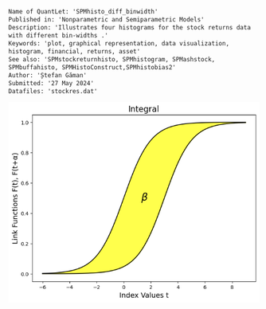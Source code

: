 ```
Name of QuantLet: 'SPMhisto_diff_binwidth'
Published in: 'Nonparametric and Semiparametric Models'
Description: 'Illustrates four histograms for the stock returns data with different bin-widths .'
Keywords: 'plot, graphical representation, data visualization, histogram, financial, returns, asset'
See also: 'SPMstockreturnhisto, SPMhistogram, SPMashstock, SPMbuffahisto, SPMHistoConstruct,SPMhistobias2'
Author: 'Ștefan Găman'
Submitted: '27 May 2024'
Datafiles: 'stockres.dat'
```
![Histogram](https://raw.githubusercontent.com/StefanGam/test-repo/main/Example2/QID-2707-SPMintegralestimator.png?token=BE4CI73SW4VUASDZ7IDPJHDHFWYNE)

